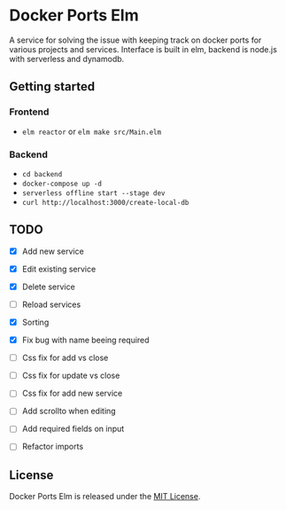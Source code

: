 # Docker Ports Elm

A service for solving the issue with keeping track on docker ports for various projects and services. Interface is built in elm, backend is node.js with serverless and dynamodb.


## Getting started

### Frontend
- `elm reactor` or `elm make src/Main.elm`

### Backend
- `cd backend`
- `docker-compose up -d`
- `serverless offline start --stage dev`
- `curl http://localhost:3000/create-local-db`


## TODO
- [x] Add new service
- [x] Edit existing service
- [x] Delete service
- [ ] Reload services
- [x] Sorting
- [x] Fix bug with name beeing required
- [ ] Css fix for add vs close
- [ ] Css fix for update vs close
- [ ] Css fix for add new service
- [ ] Add scrollto when editing
- [ ] Add required fields on input
- [ ] Refactor imports



## License

Docker Ports Elm is released under the [MIT License](http://www.opensource.org/licenses/MIT).
